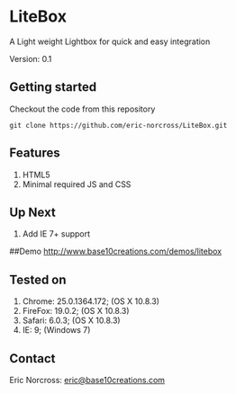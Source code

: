 LiteBox
=======

A Light weight Lightbox for quick and easy integration 

Version: 0.1

## Getting started
Checkout the code from this repository

`git clone https://github.com/eric-norcross/LiteBox.git`

## Features
1. HTML5
1. Minimal required JS and CSS

## Up Next
1. Add IE 7+ support

##Demo
http://www.base10creations.com/demos/litebox

## Tested on
1. Chrome: 25.0.1364.172; (OS X 10.8.3)
1. FireFox: 19.0.2; (OS X 10.8.3)
1. Safari: 6.0.3; (OS X 10.8.3)
1. IE: 9; (Windows 7)

## Contact
Eric Norcross: [eric@base10creations.com](mailto:eric@base10creations.com)